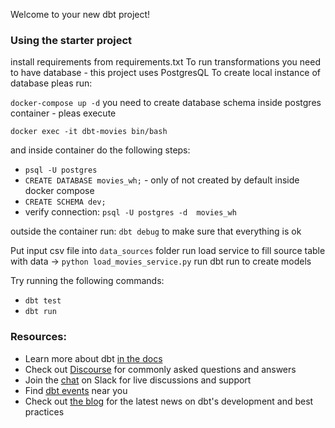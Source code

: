 Welcome to your new dbt project!

### Using the starter project

install requirements from requirements.txt
To run transformations you need to have database - this project uses PostgresQL
To create local instance of database pleas run: 

`docker-compose up -d`
you need to create database schema inside postgres container - pleas execute

``docker exec -it dbt-movies bin/bash``

and inside container do the following steps:
- ``psql -U postgres``
- ``CREATE DATABASE movies_wh;`` - only of not created by default inside docker compose
- ``CREATE SCHEMA dev;``
- verify connection: ```psql -U postgres -d  movies_wh```

outside the container run:
``dbt debug`` to make sure that everything is ok

Put input csv file into `data_sources` folder
run load service to fill source table with data -> ``python load_movies_service.py``
run dbt run to create models

Try running the following commands:
- ``dbt test``
- ``dbt run``

### Resources:
- Learn more about dbt [in the docs](https://docs.getdbt.com/docs/introduction)
- Check out [Discourse](https://discourse.getdbt.com/) for commonly asked questions and answers
- Join the [chat](https://community.getdbt.com/) on Slack for live discussions and support
- Find [dbt events](https://events.getdbt.com) near you
- Check out [the blog](https://blog.getdbt.com/) for the latest news on dbt's development and best practices
